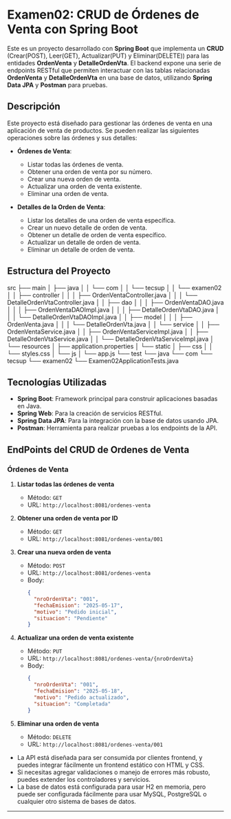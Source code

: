 # **Examen02: CRUD de Órdenes de Venta con Spring Boot**

Este es un proyecto desarrollado con **Spring Boot** que implementa un **CRUD** (Crear(POST), Leer(GET), Actualizar(PUT) y Eliminar(DELETE)) para las entidades **OrdenVenta** y **DetalleOrdenVta**. El backend expone una serie de endpoints RESTful que permiten interactuar con las tablas relacionadas **OrdenVenta** y **DetalleOrdenVta** en una base de datos, utilizando **Spring Data JPA** y **Postman** para pruebas.

## **Descripción**

Este proyecto está diseñado para gestionar las órdenes de venta en una aplicación de venta de productos. Se pueden realizar las siguientes operaciones sobre las órdenes y sus detalles:

- **Órdenes de Venta**:
  - Listar todas las órdenes de venta.
  - Obtener una orden de venta por su número.
  - Crear una nueva orden de venta.
  - Actualizar una orden de venta existente.
  - Eliminar una orden de venta.

- **Detalles de la Orden de Venta**:
  - Listar los detalles de una orden de venta específica.
  - Crear un nuevo detalle de orden de venta.
  - Obtener un detalle de orden de venta específico.
  - Actualizar un detalle de orden de venta.
  - Eliminar un detalle de orden de venta.

## **Estructura del Proyecto**

src
├── main
│ ├── java
│ │ └── com
│ │ └── tecsup
│ │ └── examen02
│ │ ├── controller
│ │ │ ├── OrdenVentaController.java
│ │ │ └── DetalleOrdenVtaController.java
│ │ ├── dao
│ │ │ ├── OrdenVentaDAO.java
│ │ │ ├── OrdenVentaDAOImpl.java
│ │ │ ├── DetalleOrdenVtaDAO.java
│ │ │ └── DetalleOrdenVtaDAOImpl.java
│ │ ├── model
│ │ │ ├── OrdenVenta.java
│ │ │ └── DetalleOrdenVta.java
│ │ └── service
│ │ ├── OrdenVentaService.java
│ │ ├── OrdenVentaServiceImpl.java
│ │ ├── DetalleOrdenVtaService.java
│ │ └── DetalleOrdenVtaServiceImpl.java
│ └── resources
│ ├── application.properties
│ └── static
│ ├── css
│ │ └── styles.css
│ └── js
│ └── app.js
└── test
└── java
└── com
└── tecsup
└── examen02
└── Examen02ApplicationTests.java


## **Tecnologías Utilizadas**

- **Spring Boot**: Framework principal para construir aplicaciones basadas en Java.
- **Spring Web**: Para la creación de servicios RESTful.
- **Spring Data JPA**: Para la integración con la base de datos usando JPA.
- **Postman**: Herramienta para realizar pruebas a los endpoints de la API.

## **EndPoints del CRUD de Ordenes de Venta**

### **Órdenes de Venta**

1. **Listar todas las órdenes de venta**  
   - Método: `GET`  
   - URL: `http://localhost:8081/ordenes-venta`

2. **Obtener una orden de venta por ID**  
   - Método: `GET`  
   - URL: `http://localhost:8081/ordenes-venta/001`

3. **Crear una nueva orden de venta**  
   - Método: `POST`  
   - URL: `http://localhost:8081/ordenes-venta`  
   - Body:  
     ```json
     {
       "nroOrdenVta": "001",
       "fechaEmision": "2025-05-17",
       "motivo": "Pedido inicial",
       "situacion": "Pendiente"
     }
     ```

4. **Actualizar una orden de venta existente**  
   - Método: `PUT`  
   - URL: `http://localhost:8081/ordenes-venta/{nroOrdenVta}`  
   - Body:  
     ```json
     {
       "nroOrdenVta": "001",
       "fechaEmision": "2025-05-18",
       "motivo": "Pedido actualizado",
       "situacion": "Completada"
     }
     ```

5. **Eliminar una orden de venta**  
   - Método: `DELETE`  
   - URL: `http://localhost:8081/ordenes-venta/001`



- La API está diseñada para ser consumida por clientes frontend, y puedes integrar fácilmente un frontend estático con HTML y CSS.
- Si necesitas agregar validaciones o manejo de errores más robusto, puedes extender los controladores y servicios.
- La base de datos está configurada para usar H2 en memoria, pero puede ser configurada fácilmente para usar MySQL, PostgreSQL o cualquier otro sistema de bases de datos.

---
